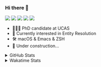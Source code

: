 ### Hi there 👋

[![](https://img.shields.io/badge/-Email-325180?logo=maildotru&logoColor=white&style=flat-square)](mailto:wang@tianshu.me)
[![](https://img.shields.io/badge/-GitHub-black?logo=GitHub&style=flat-square)](https://github.com/tshu-w)
[![](https://img.shields.io/badge/-Telegram-26a5e4?labelColor=fafafa&logo=telegram&style=flat-square)](https://t.me/tshu_w) 
[![](https://img.shields.io/badge/-Twitter-1da1f2?logo=Twitter&logoColor=white&style=flat-square)](https://twitter.com/tshu_w)
[![](https://komarev.com/ghpvc/?username=tshu-w&color=blueviolet&style=flat-square)]()



- 🧑🏻‍🎓 PhD candidate at UCAS
- 🔭 Currently interested in Entity Resolution
- 🛠 macOS & Emacs & ZSH
- 🚧 Under construction...

<details>

<summary>GitHub Stats</summary>

![Tianshu's GitHub stats](https://github-readme-stats.vercel.app/api?username=tshu-w&show_icons=true&theme=buefy&count_private=true)
  
</details>


<details>
  <summary>Wakatime Stats</summary>

  Currently, files accessed by tramp cannot be tracked by wakatime, see https://github.com/wakatime/wakatime-mode/issues/27
  <br>
  
<!--START_SECTION:waka-->
**I'm an Early 🐤** 

```text
🌞 Morning    67 commits     ██████░░░░░░░░░░░░░░░░░░░   24.19% 
🌆 Daytime    157 commits    ██████████████░░░░░░░░░░░   56.68% 
🌃 Evening    47 commits     ████░░░░░░░░░░░░░░░░░░░░░   16.97% 
🌙 Night      6 commits      ░░░░░░░░░░░░░░░░░░░░░░░░░   2.17%

```
📅 **I'm Most Productive on Monday** 

```text
Monday       53 commits     ████░░░░░░░░░░░░░░░░░░░░░   19.13% 
Tuesday      43 commits     ████░░░░░░░░░░░░░░░░░░░░░   15.52% 
Wednesday    19 commits     █░░░░░░░░░░░░░░░░░░░░░░░░   6.86% 
Thursday     17 commits     █░░░░░░░░░░░░░░░░░░░░░░░░   6.14% 
Friday       49 commits     ████░░░░░░░░░░░░░░░░░░░░░   17.69% 
Saturday     43 commits     ████░░░░░░░░░░░░░░░░░░░░░   15.52% 
Sunday       53 commits     ████░░░░░░░░░░░░░░░░░░░░░   19.13%

```


📊 **This Week I Spent My Time On** 

```text
💬 Programming Languages: 
sh                       31 hrs 24 mins      ██████████████████████░░░   90.34% 
Org                      2 hrs 26 mins       █░░░░░░░░░░░░░░░░░░░░░░░░   7.01% 
Emacs Lisp               31 mins             ░░░░░░░░░░░░░░░░░░░░░░░░░   1.52% 
Python                   16 mins             ░░░░░░░░░░░░░░░░░░░░░░░░░   0.81% 
Other                    6 mins              ░░░░░░░░░░░░░░░░░░░░░░░░░   0.32%

🔥 Editors: 
Zsh                      31 hrs 24 mins      ██████████████████████░░░   90.34% 
Emacs                    3 hrs 21 mins       ██░░░░░░░░░░░░░░░░░░░░░░░   9.66%

🐱‍💻 Projects: 
multimodalER             27 hrs 34 mins      ███████████████████░░░░░░   79.29% 
Terminal                 3 hrs 46 mins       ██░░░░░░░░░░░░░░░░░░░░░░░   10.84% 
Unknown Project          2 hrs 49 mins       ██░░░░░░░░░░░░░░░░░░░░░░░   8.14% 
emacs                    31 mins             ░░░░░░░░░░░░░░░░░░░░░░░░░   1.52% 
dotfiles                 4 mins              ░░░░░░░░░░░░░░░░░░░░░░░░░   0.21%

💻 Operating System: 
Linux                    29 hrs 32 mins      █████████████████████░░░░   84.95% 
Mac                      5 hrs 14 mins       ███░░░░░░░░░░░░░░░░░░░░░░   15.05%

```

**I Mostly Code in Python** 

```text
Python                   7 repos             █████████░░░░░░░░░░░░░░░░   36.84% 
HTML                     2 repos             ██░░░░░░░░░░░░░░░░░░░░░░░   10.53% 
Emacs Lisp               2 repos             ██░░░░░░░░░░░░░░░░░░░░░░░   10.53% 
JavaScript               2 repos             ██░░░░░░░░░░░░░░░░░░░░░░░   10.53% 
TeX                      2 repos             ██░░░░░░░░░░░░░░░░░░░░░░░   10.53%

```



 Last Updated on 07/01/2022
<!--END_SECTION:waka-->
</details>
